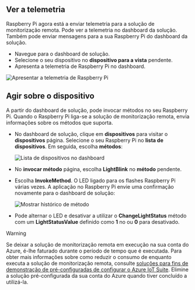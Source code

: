 ## <a name="view-the-telemetry"></a>Ver a telemetria

Raspberry Pi agora está a enviar telemetria para a solução de monitorização remota. Pode ver a telemetria no dashboard da solução. Também pode enviar mensagens para a sua Raspberry Pi do dashboard da solução.

- Navegue para o dashboard de solução.
- Selecione o seu dispositivo no **dispositivo para a vista** pendente.
- Apresenta a telemetria de Raspberry Pi no dashboard.

![Apresentar a telemetria de Raspberry Pi][img-telemetry-display]

## <a name="act-on-the-device"></a>Agir sobre o dispositivo

A partir do dashboard de solução, pode invocar métodos no seu Raspberry Pi. Quando o Raspberry Pi liga-se a solução de monitorização remota, envia informações sobre os métodos que suporta.

- No dashboard de solução, clique em **dispositivos** para visitar o **dispositivos** página. Selecione o seu Raspberry Pi no **lista de dispositivos**. Em seguida, escolha **métodos**:

    ![Lista de dispositivos no dashboard][img-list-devices]

- No **invocar método** página, escolha **LightBlink** no **método** pendente.

- Escolha **InvokeMethod**. O LED ligado para os flashes Raspberry Pi várias vezes. A aplicação no Raspberry Pi envie uma confirmação novamente para o dashboard de solução:

    ![Mostrar histórico de método][img-method-history]

- Pode alternar o LED e desativar a utilizar o **ChangeLightStatus** método com um **LightStatusValue** definido como **1** no ou **0** para desativado.

> [!WARNING]
> Se deixar a solução de monitorização remota em execução na sua conta do Azure, é-lhe faturado durante o período de tempo que é executada. Para obter mais informações sobre como reduzir o consumo de enquanto executa a solução de monitorização remota, consulte [soluções para fins de demonstração de pré-configuradas de configurar o Azure IoT Suite][lnk-demo-config]. Elimine a solução pré-configurada da sua conta do Azure quando tiver concluído a utilizá-la.


[img-telemetry-display]: media/iot-suite-v1-raspberry-pi-kit-view-telemetry/telemetry.png
[img-list-devices]: media/iot-suite-v1-raspberry-pi-kit-view-telemetry/listdevices.png
[img-method-history]: media/iot-suite-v1-raspberry-pi-kit-view-telemetry/methodhistory.png

[lnk-demo-config]: https://github.com/Azure/azure-iot-remote-monitoring/blob/master/Docs/configure-preconfigured-demo.md